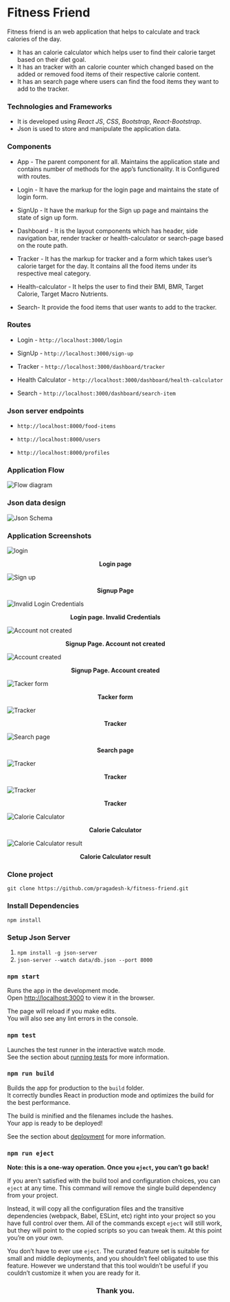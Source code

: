# **Fitness Friend**

Fitness friend is an web application that helps to calculate and track calories of the day.

- It has an calorie calculator which helps user to find their calorie target based on their diet goal.
- It has an tracker with an calorie counter which changed based on the added or removed food items of their respective calorie content.
- It has an search page where users can find the food items they want to add to the tracker.

### Technologies and Frameworks

- It is developed using _React JS_, _CSS_, _Bootstrap_, _React-Bootstrap_.
- Json is used to store and manipulate the application data.

### Components

- App - The parent component for all. Maintains the application state and contains number of methods for the app’s functionality. It is Configured with routes.​

- Login - It have the markup for the login page and maintains the state of login form.​

- SignUp - It have the markup for the Sign up page and maintains the state of sign up form.​

- Dashboard - It is the layout components which has header, side navigation bar, render tracker or health-calculator or search-page based on the route path. ​

- Tracker - It has the markup for tracker and a form which takes user’s calorie target for the day. It contains all the food items under its respective meal category.​

- Health-calculator - It helps the user to find their BMI, BMR, Target Calorie, Target Macro Nutrients.​

- Search- It provide the food items that user wants to add to the tracker. ​

### Routes

- Login - `http://localhost:3000/login​`

- SignUp - `http://localhost:3000/sign-up​`

- Tracker - `http://localhost:3000/dashboard/tracker​`

- Health Calculator - `http://localhost:3000/dashboard/health-calculator​`

- Search - `http://localhost:3000/dashboard/search-item​`

### Json server endpoints

- `http://localhost:8000/food-items`​

- `http://localhost:8000/users​`

- `http://localhost:8000/profiles​`

### Application Flow

![Flow diagram](readmeAssests/fitnessFriendFlowDiagram.png)

### Json data design

![Json Schema](readmeAssests/JsonSchema.png)

### Application Screenshots

![login](<readmeAssests/Screenshot%20(31).png>)

<p style="text-align:center"> <b>Login page</b> </p>

![Sign up](<readmeAssests/Screenshot%20(32).png>)

<p style="text-align:center"> <b>Signup Page</b> </p>

![Invalid Login Credentials](<readmeAssests/Screenshot%20(33).png>)

<p style="text-align:center"> <b>Login page. Invalid Credentials</b> </p>

![Account not created](<readmeAssests/Screenshot%20(34).png>)

<p style="text-align:center"> <b>Signup Page. Account not created</b> </p>

![Account created](<readmeAssests/Screenshot%20(35).png>)

<p style="text-align:center"> <b>Signup Page. Account created</b> </p>

![Tacker form](<readmeAssests/Screenshot%20(156).png>)

<p style="text-align:center"> <b>Tacker form</b> </p>

![Tracker](<readmeAssests/Screenshot%20(157).png>)

<p style="text-align:center"> <b>Tracker</b> </p>

![Search page](<readmeAssests/Screenshot%20(160).png>)

<p style="text-align:center"> <b>Search page</b> </p>

![Tracker](<readmeAssests/Screenshot%20(159).png>)

<p style="text-align:center"> <b>Tracker</b> </p>

![Tracker](<readmeAssests/Screenshot%20(165).png>)

<p style="text-align:center"> <b>Tracker</b> </p>

![Calorie Calculator](<readmeAssests/Screenshot%20(163).png>)

<p style="text-align:center"> <b>Calorie Calculator</b> </p>

![Calorie Calculator result](<readmeAssests/Screenshot%20(168).png>)

<p style="text-align:center"> <b>Calorie Calculator result</b> </p>

### Clone project

`git clone https://github.com/pragadesh-k/fitness-friend.git`

### Install Dependencies

`npm install`

### Setup Json Server

1. `npm install -g json-server`
2. `json-server --watch data/db.json --port 8000`

### `npm start`

Runs the app in the development mode.\
Open [http://localhost:3000](http://localhost:3000) to view it in the browser.

The page will reload if you make edits.\
You will also see any lint errors in the console.

### `npm test`

Launches the test runner in the interactive watch mode.\
See the section about [running tests](https://facebook.github.io/create-react-app/docs/running-tests) for more information.

### `npm run build`

Builds the app for production to the `build` folder.\
It correctly bundles React in production mode and optimizes the build for the best performance.

The build is minified and the filenames include the hashes.\
Your app is ready to be deployed!

See the section about [deployment](https://facebook.github.io/create-react-app/docs/deployment) for more information.

### `npm run eject`

**Note: this is a one-way operation. Once you `eject`, you can’t go back!**

If you aren’t satisfied with the build tool and configuration choices, you can `eject` at any time. This command will remove the single build dependency from your project.

Instead, it will copy all the configuration files and the transitive dependencies (webpack, Babel, ESLint, etc) right into your project so you have full control over them. All of the commands except `eject` will still work, but they will point to the copied scripts so you can tweak them. At this point you’re on your own.

You don’t have to ever use `eject`. The curated feature set is suitable for small and middle deployments, and you shouldn’t feel obligated to use this feature. However we understand that this tool wouldn’t be useful if you couldn’t customize it when you are ready for it.

<h3 style="text-align:center">Thank you.</h3>

